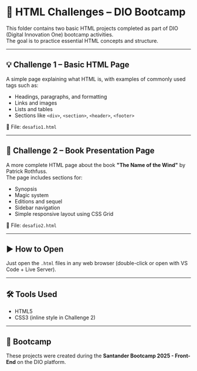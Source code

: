 # 📁 HTML Challenges – DIO Bootcamp

This folder contains two basic HTML projects completed as part of DIO (Digital Innovation One) bootcamp activities.  
The goal is to practice essential HTML concepts and structure.

---

## 💡 Challenge 1 – Basic HTML Page

A simple page explaining what HTML is, with examples of commonly used tags such as:

- Headings, paragraphs, and formatting
- Links and images
- Lists and tables
- Sections like `<div>`, `<section>`, `<header>`, `<footer>`

📄 File: `desafio1.html`

---

## 📘 Challenge 2 – Book Presentation Page

A more complete HTML page about the book **"The Name of the Wind"** by Patrick Rothfuss.  
The page includes sections for:

- Synopsis
- Magic system
- Editions and sequel
- Sidebar navigation
- Simple responsive layout using CSS Grid

📄 File: `desafio2.html`

---

## ▶️ How to Open

Just open the `.html` files in any web browser (double-click or open with VS Code + Live Server).

---

## 🛠️ Tools Used

- HTML5  
- CSS3 (inline style in Challenge 2)

---

## 📌 Bootcamp

These projects were created during the **Santander Bootcamp 2025 - Front-End** on the DIO platform.
